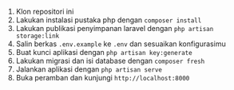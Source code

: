 1. Klon repositori ini
2. Lakukan instalasi pustaka php dengan `composer install`
3. Lakukan publikasi penyimpanan laravel dengan `php artisan storage:link`
4. Salin berkas `.env.example` ke `.env` dan sesuaikan konfigurasimu
5. Buat kunci aplikasi dengan `php artisan key:generate`
6. Lakukan migrasi dan isi database dengan `composer fresh`
7. Jalankan aplikasi dengan `php artisan serve`
8. Buka peramban dan kunjungi `http://localhost:8000`
